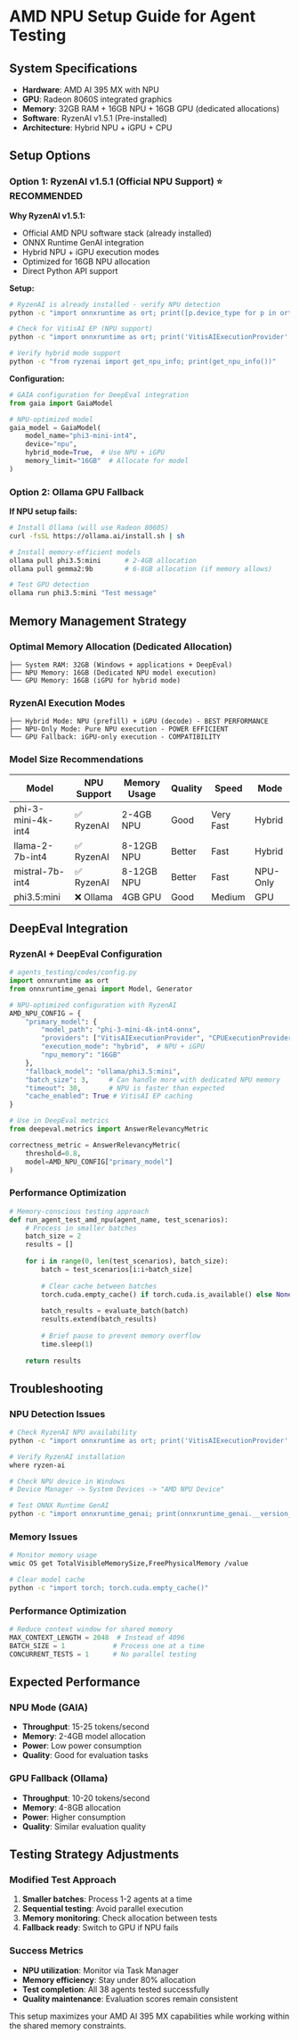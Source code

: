 # AMD NPU Setup Guide for Agent Testing

## System Specifications
- **Hardware**: AMD AI 395 MX with NPU
- **GPU**: Radeon 8060S integrated graphics  
- **Memory**: 32GB RAM + 16GB NPU + 16GB GPU (dedicated allocations)
- **Software**: RyzenAI v1.5.1 (Pre-installed)
- **Architecture**: Hybrid NPU + iGPU + CPU

## Setup Options

### Option 1: RyzenAI v1.5.1 (Official NPU Support) ⭐ **RECOMMENDED**

**Why RyzenAI v1.5.1:**
- Official AMD NPU software stack (already installed)
- ONNX Runtime GenAI integration
- Hybrid NPU + iGPU execution modes
- Optimized for 16GB NPU allocation
- Direct Python API support

**Setup:**
```bash
# RyzenAI is already installed - verify NPU detection
python -c "import onnxruntime as ort; print([p.device_type for p in ort.get_available_providers()])"

# Check for VitisAI EP (NPU support)
python -c "import onnxruntime as ort; print('VitisAIExecutionProvider' in ort.get_available_providers())"

# Verify hybrid mode support
python -c "from ryzenai import get_npu_info; print(get_npu_info())"
```

**Configuration:**
```python
# GAIA configuration for DeepEval integration
from gaia import GaiaModel

# NPU-optimized model
gaia_model = GaiaModel(
    model_name="phi3-mini-int4",
    device="npu",
    hybrid_mode=True,  # Use NPU + iGPU
    memory_limit="16GB"  # Allocate for model
)
```

### Option 2: Ollama GPU Fallback

**If NPU setup fails:**
```bash
# Install Ollama (will use Radeon 8060S)
curl -fsSL https://ollama.ai/install.sh | sh

# Install memory-efficient models
ollama pull phi3.5:mini      # 2-4GB allocation
ollama pull gemma2:9b        # 6-8GB allocation (if memory allows)

# Test GPU detection
ollama run phi3.5:mini "Test message"
```

## Memory Management Strategy

### Optimal Memory Allocation (Dedicated Allocation)
```
├── System RAM: 32GB (Windows + applications + DeepEval)
├── NPU Memory: 16GB (Dedicated NPU model execution)
└── GPU Memory: 16GB (iGPU for hybrid mode)
```

### RyzenAI Execution Modes
```
├── Hybrid Mode: NPU (prefill) + iGPU (decode) - BEST PERFORMANCE
├── NPU-Only Mode: Pure NPU execution - POWER EFFICIENT  
└── GPU Fallback: iGPU-only execution - COMPATIBILITY
```

### Model Size Recommendations
| Model | NPU Support | Memory Usage | Quality | Speed | Mode |
|-------|-------------|--------------|---------|-------|-------|
| phi-3-mini-4k-int4 | ✅ RyzenAI | 2-4GB NPU | Good | Very Fast | Hybrid |
| llama-2-7b-int4 | ✅ RyzenAI | 8-12GB NPU | Better | Fast | Hybrid |
| mistral-7b-int4 | ✅ RyzenAI | 8-12GB NPU | Better | Fast | NPU-Only |
| phi3.5:mini | ❌ Ollama | 4GB GPU | Good | Medium | GPU |

## DeepEval Integration

### RyzenAI + DeepEval Configuration
```python
# agents_testing/codes/config.py
import onnxruntime as ort
from onnxruntime_genai import Model, Generator

# NPU-optimized configuration with RyzenAI
AMD_NPU_CONFIG = {
    "primary_model": {
        "model_path": "phi-3-mini-4k-int4-onnx",
        "providers": ["VitisAIExecutionProvider", "CPUExecutionProvider"],
        "execution_mode": "hybrid",  # NPU + iGPU
        "npu_memory": "16GB"
    },
    "fallback_model": "ollama/phi3.5:mini",
    "batch_size": 3,     # Can handle more with dedicated NPU memory
    "timeout": 30,       # NPU is faster than expected
    "cache_enabled": True # VitisAI EP caching
}

# Use in DeepEval metrics
from deepeval.metrics import AnswerRelevancyMetric

correctness_metric = AnswerRelevancyMetric(
    threshold=0.8,
    model=AMD_NPU_CONFIG["primary_model"]
)
```

### Performance Optimization
```python
# Memory-conscious testing approach
def run_agent_test_amd_npu(agent_name, test_scenarios):
    # Process in smaller batches
    batch_size = 2
    results = []
    
    for i in range(0, len(test_scenarios), batch_size):
        batch = test_scenarios[i:i+batch_size]
        
        # Clear cache between batches
        torch.cuda.empty_cache() if torch.cuda.is_available() else None
        
        batch_results = evaluate_batch(batch)
        results.extend(batch_results)
        
        # Brief pause to prevent memory overflow
        time.sleep(1)
    
    return results
```

## Troubleshooting

### NPU Detection Issues
```bash
# Check RyzenAI NPU availability
python -c "import onnxruntime as ort; print('VitisAIExecutionProvider' in ort.get_available_providers())"

# Verify RyzenAI installation
where ryzen-ai

# Check NPU device in Windows
# Device Manager -> System Devices -> "AMD NPU Device"

# Test ONNX Runtime GenAI
python -c "import onnxruntime_genai; print(onnxruntime_genai.__version__)"
```

### Memory Issues
```bash
# Monitor memory usage
wmic OS get TotalVisibleMemorySize,FreePhysicalMemory /value

# Clear model cache
python -c "import torch; torch.cuda.empty_cache()"
```

### Performance Optimization
```python
# Reduce context window for shared memory
MAX_CONTEXT_LENGTH = 2048  # Instead of 4096
BATCH_SIZE = 1            # Process one at a time
CONCURRENT_TESTS = 1      # No parallel testing
```

## Expected Performance

### NPU Mode (GAIA)
- **Throughput**: 15-25 tokens/second
- **Memory**: 2-4GB model allocation
- **Power**: Low power consumption
- **Quality**: Good for evaluation tasks

### GPU Fallback (Ollama)
- **Throughput**: 10-20 tokens/second  
- **Memory**: 4-8GB allocation
- **Power**: Higher consumption
- **Quality**: Similar evaluation quality

## Testing Strategy Adjustments

### Modified Test Approach
1. **Smaller batches**: Process 1-2 agents at a time
2. **Sequential testing**: Avoid parallel execution
3. **Memory monitoring**: Check allocation between tests
4. **Fallback ready**: Switch to GPU if NPU fails

### Success Metrics
- **NPU utilization**: Monitor via Task Manager
- **Memory efficiency**: Stay under 80% allocation
- **Test completion**: All 38 agents tested successfully
- **Quality maintenance**: Evaluation scores remain consistent

This setup maximizes your AMD AI 395 MX capabilities while working within the shared memory constraints.